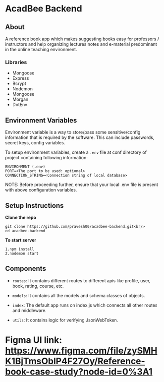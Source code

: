 # AcadBee Backend 
## About
A reference book app which makes suggesting books easy for professors / instructors and help organizing lectures notes and e-material predominant in the online teaching environment.

### Libraries
* Mongoose
* Express
* Bcrypt
* Nodemon
* Mongoose
* Morgan
* DotEnv


## Environment Variables

Environment variable is a way to store/pass some sensitive/config information that is required by the software. This can include passwords, secret keys, config variables.

To setup environment variables, create a `.env` file at conf directory of project containing following information:
```
ENVIRONMENT (.env)
PORT=<The port to be used: optional>
CONNECTION_STRING=<Connection string of local database>
```
NOTE: Before proceeding further, ensure that your local .env file is present with above configuration variables.

## Setup Instructions

**Clone the repo**
```
git clone https://github.com/pravesh00/acadbee-backend.git<br/>
cd acadbee-backend
```

**To start server**
```
1.npm install
2.nodemon start
```

## Components

* `routes`: It contains different routes to different apis like profile, user, book, rating, course, etc.

* `models`: It contains all the models and schema classes of objects.

* `index`: The default app runs on index.js which connects all other routes and middleware.

* `utils`: It contains logic for verifying JsonWebToken.

# Figma UI link: https://www.figma.com/file/zySMHK1BjTmsOblP4F27Oy/Reference-book-case-study?node-id=0%3A1





